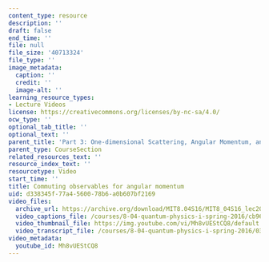 ```yaml
---
content_type: resource
description: ''
draft: false
end_time: ''
file: null
file_size: '40713324'
file_type: ''
image_metadata:
  caption: ''
  credit: ''
  image-alt: ''
learning_resource_types:
- Lecture Videos
license: https://creativecommons.org/licenses/by-nc-sa/4.0/
ocw_type: ''
optional_tab_title: ''
optional_text: ''
parent_title: 'Part 3: One-dimensional Scattering, Angular Momentum, and Central Potentials'
parent_type: CourseSection
related_resources_text: ''
resource_index_text: ''
resourcetype: Video
start_time: ''
title: Commuting observables for angular momentum
uid: d338345f-77a4-5600-78b6-a0b607bf2169
video_files:
  archive_url: https://archive.org/download/MIT8.04S16/MIT8_04S16_lec20_s3_300k.mp4
  video_captions_file: /courses/8-04-quantum-physics-i-spring-2016/cb966bfab4bd570581066e34ce7560f5_Mh8vUEStCQ8.vtt
  video_thumbnail_file: https://img.youtube.com/vi/Mh8vUEStCQ8/default.jpg
  video_transcript_file: /courses/8-04-quantum-physics-i-spring-2016/034aa038bc1ac0f3fb39ce7fe56fc94b_Mh8vUEStCQ8.pdf
video_metadata:
  youtube_id: Mh8vUEStCQ8
---
```

